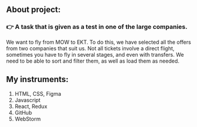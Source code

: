 ## About project:

### 👉 A task that is given as a test in one of the large companies.

We want to fly from MOW to EKT. To do this, we have selected all the offers from two companies that suit us. Not all tickets involve a direct flight, sometimes you have to fly in several stages, and even with transfers. We need to be able to sort and filter them, as well as load them as needed.

## My instruments:

1. HTML, CSS, Figma
2. Javascript
3. React, Redux
4. GitHub
5. WebStorm

